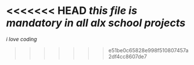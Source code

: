 <<<<<<< HEAD
_this file is mandatory in all alx school projects_
=======
_i love coding_
>>>>>>> e51be0c65828e998f510807457a2df4cc8607de7
